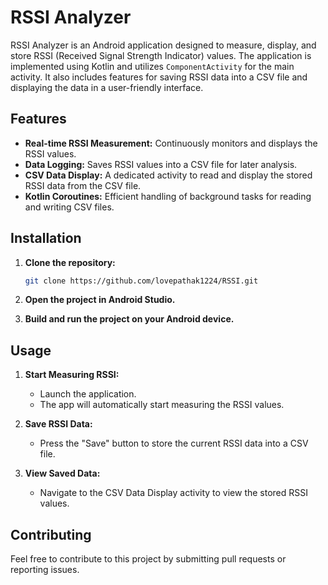 # RSSI Analyzer

RSSI Analyzer is an Android application designed to measure, display, and store RSSI (Received Signal Strength Indicator) values. The application is implemented using Kotlin and utilizes `ComponentActivity` for the main activity. It also includes features for saving RSSI data into a CSV file and displaying the data in a user-friendly interface.

## Features

- **Real-time RSSI Measurement:** Continuously monitors and displays the RSSI values.
- **Data Logging:** Saves RSSI values into a CSV file for later analysis.
- **CSV Data Display:** A dedicated activity to read and display the stored RSSI data from the CSV file.
- **Kotlin Coroutines:** Efficient handling of background tasks for reading and writing CSV files.

## Installation

1. **Clone the repository:**

   ```bash
   git clone https://github.com/lovepathak1224/RSSI.git
   ```

2. **Open the project in Android Studio.**

3. **Build and run the project on your Android device.**

## Usage

1. **Start Measuring RSSI:**
   - Launch the application.
   - The app will automatically start measuring the RSSI values.

2. **Save RSSI Data:**
   - Press the "Save" button to store the current RSSI data into a CSV file.

3. **View Saved Data:**
   - Navigate to the CSV Data Display activity to view the stored RSSI values.

## Contributing

Feel free to contribute to this project by submitting pull requests or reporting issues.
